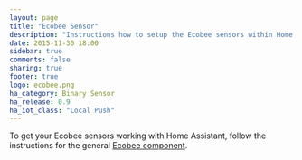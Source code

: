 ```yaml
---
layout: page
title: "Ecobee Sensor"
description: "Instructions how to setup the Ecobee sensors within Home Assistant."
date: 2015-11-30 18:00
sidebar: true
comments: false
sharing: true
footer: true
logo: ecobee.png
ha_category: Binary Sensor
ha_release: 0.9
ha_iot_class: "Local Push"
---
```


To get your Ecobee sensors working with Home Assistant, follow the instructions for the general [Ecobee component](/components/ecobee/).
